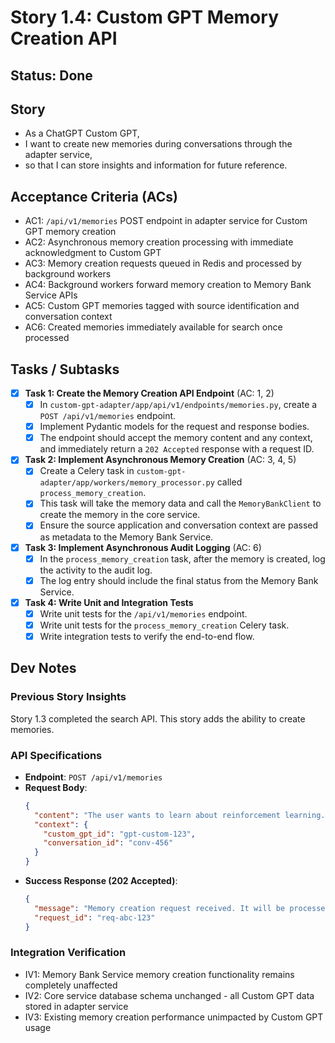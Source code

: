 # Story 1.4: Custom GPT Memory Creation API

## Status: Done

## Story

- As a ChatGPT Custom GPT,
- I want to create new memories during conversations through the adapter service,
- so that I can store insights and information for future reference.

## Acceptance Criteria (ACs)

- AC1: `/api/v1/memories` POST endpoint in adapter service for Custom GPT memory creation
- AC2: Asynchronous memory creation processing with immediate acknowledgment to Custom GPT
- AC3: Memory creation requests queued in Redis and processed by background workers
- AC4: Background workers forward memory creation to Memory Bank Service APIs
- AC5: Custom GPT memories tagged with source identification and conversation context
- AC6: Created memories immediately available for search once processed

## Tasks / Subtasks

- [x] **Task 1: Create the Memory Creation API Endpoint** (AC: 1, 2)
  - [x] In `custom-gpt-adapter/app/api/v1/endpoints/memories.py`, create a `POST /api/v1/memories` endpoint.
  - [x] Implement Pydantic models for the request and response bodies.
  - [x] The endpoint should accept the memory content and any context, and immediately return a `202 Accepted` response with a request ID.

- [x] **Task 2: Implement Asynchronous Memory Creation** (AC: 3, 4, 5)
  - [x] Create a Celery task in `custom-gpt-adapter/app/workers/memory_processor.py` called `process_memory_creation`.
  - [x] This task will take the memory data and call the `MemoryBankClient` to create the memory in the core service.
  - [x] Ensure the source application and conversation context are passed as metadata to the Memory Bank Service.

- [x] **Task 3: Implement Asynchronous Audit Logging** (AC: 6)
  - [x] In the `process_memory_creation` task, after the memory is created, log the activity to the audit log.
  - [x] The log entry should include the final status from the Memory Bank Service.

- [x] **Task 4: Write Unit and Integration Tests**
  - [x] Write unit tests for the `/api/v1/memories` endpoint.
  - [x] Write unit tests for the `process_memory_creation` Celery task.
  - [x] Write integration tests to verify the end-to-end flow.

## Dev Notes

### Previous Story Insights
Story 1.3 completed the search API. This story adds the ability to create memories.

### API Specifications
- **Endpoint**: `POST /api/v1/memories`
- **Request Body**:
  ```json
  {
    "content": "The user wants to learn about reinforcement learning.",
    "context": {
      "custom_gpt_id": "gpt-custom-123",
      "conversation_id": "conv-456"
    }
  }
  ```
- **Success Response (202 Accepted)**:
  ```json
  {
    "message": "Memory creation request received. It will be processed asynchronously.",
    "request_id": "req-abc-123"
  }
  ```

### Integration Verification

- IV1: Memory Bank Service memory creation functionality remains completely unaffected
- IV2: Core service database schema unchanged - all Custom GPT data stored in adapter service
- IV3: Existing memory creation performance unimpacted by Custom GPT usage 